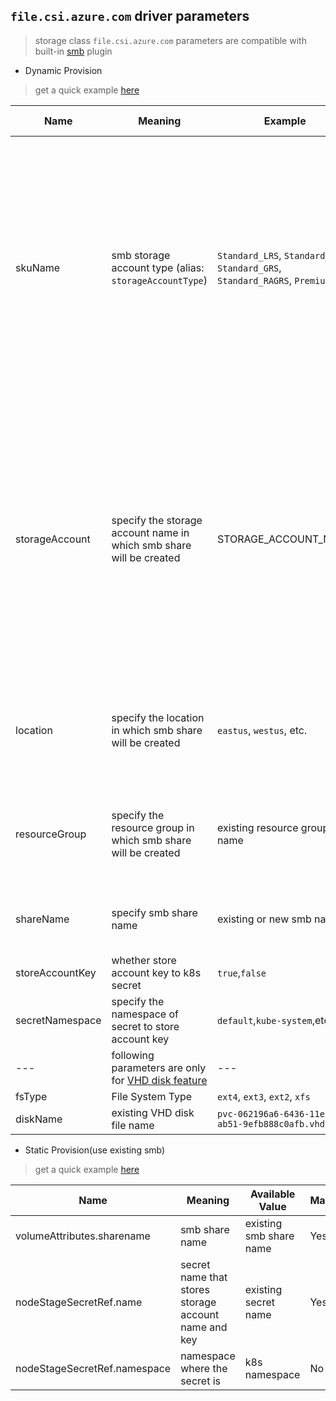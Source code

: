 ## `file.csi.azure.com` driver parameters
 > storage class `file.csi.azure.com` parameters are compatible with built-in [smb](https://kubernetes.io/docs/concepts/storage/volumes/#smb) plugin

 - Dynamic Provision
  > get a quick example [here](../deploy/example/storageclass-smb-csi.yaml)

Name | Meaning | Example | Mandatory | Default value 
--- | --- | --- | --- | ---
skuName | smb storage account type (alias: `storageAccountType`) | `Standard_LRS`, `Standard_ZRS`, `Standard_GRS`, `Standard_RAGRS`, `Premium_LRS` | No | `Standard_LRS` <br><br> Note:  <br> 1. minimum file share size of Premium account type is `100GB`<br> 2.[`ZRS` account type](https://docs.microsoft.com/en-us/azure/storage/common/storage-redundancy#zone-redundant-storage) is supported in limited regions <br> 3. Premium files shares is currently only available for LRS
storageAccount | specify the storage account name in which smb share will be created | STORAGE_ACCOUNT_NAME | No | if empty, driver will find a suitable storage account that matches `skuName` in the same resource group; if a storage account name is provided, it means that storage account must exist otherwise there would be error
location | specify the location in which smb share will be created | `eastus`, `westus`, etc. | No | if empty, driver will use the same location name as current k8s cluster
resourceGroup | specify the resource group in which smb share will be created | existing resource group name | No | if empty, driver will use the same resource group name as current k8s cluster
shareName | specify smb share name | existing or new smb name | No | if empty, driver will generate an smb share name
storeAccountKey | whether store account key to k8s secret | `true`,`false` | No | `true`
secretNamespace | specify the namespace of secret to store account key | `default`,`kube-system`,etc | No | `default`
--- | following parameters are only for [VHD disk feature](../deploy/example/disk) | --- | --- |
fsType | File System Type | `ext4`, `ext3`, `ext2`, `xfs` | Yes | `ext4`
diskName | existing VHD disk file name | `pvc-062196a6-6436-11ea-ab51-9efb888c0afb.vhd` | No |

 - Static Provision(use existing smb)
  > get a quick example [here](../deploy/example/pv-smb-csi.yaml)

Name | Meaning | Available Value | Mandatory | Default value
--- | --- | --- | --- | ---
volumeAttributes.sharename | smb share name | existing smb share name | Yes |
nodeStageSecretRef.name | secret name that stores storage account name and key | existing secret name |  Yes  |
nodeStageSecretRef.namespace | namespace where the secret is | k8s namespace  |  No  | `default`
